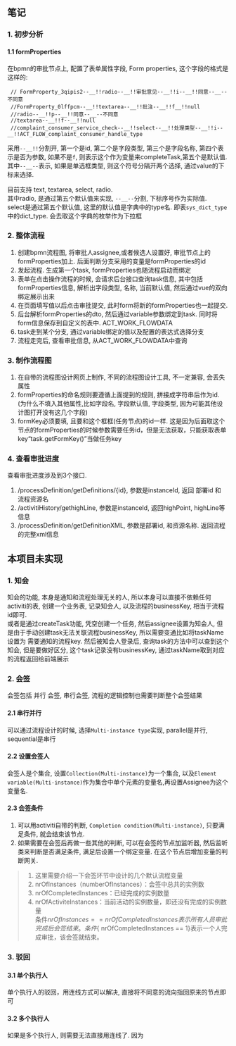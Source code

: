## 笔记
### 1. 初步分析

#### 1.1 formProperties
在bpmn的审批节点上, 配置了表单属性字段, Form properties, 这个字段的格式是这样的:
```
 // FormProperty_3qipis2--__!!radio--__!!审批意见--__!!i--__!!同意--__--不同意
 //FormProperty_0lffpcm--__!!textarea--__!!批注--__!!f__!!null
 //radio--__!!p--__!!同意--__--不同意
 //textarea--__!!f--__!!null
 //complaint_consumer_service_check--__!!select--__!!处理类型--__!!i--__!!ACT_FLOW_complaint_consumer_handle_type
```
采用`--__!!`分割开, 第一个是id, 第二个是字段类型, 第三个是字段名称, 第四个表示是否为参数, 如果不是`f`,
则表示这个作为变量来completeTask,第五个是默认值. 其中`--__--`表示, 如果是单选框类型, 则这个符号分隔开两个选择,
通过value的下标来选择.

目前支持 text, textarea, select, radio.   
其中radio, 是通过第五个默认值来实现, `--__--`分割, 下标序号作为实际值.  
select是通过第五个默认值, 这里的默认值是字典中的type名. 即表`sys_dict_type`中的dict_type. 会去取这个字典的枚举作为下拉框


### 2. 整体流程
1. 创建bpmn流程图, 将审批人assignee,或者候选人设置好, 审批节点上的formProperties加上. 后面判断分支采用的变量是formProperties的id
2. 发起流程. 生成第一个task, formProperties也随流程启动而绑定
3. 表单在点击操作流程的时候, 会请求后台接口查询task信息, 其中包括formProperties信息, 解析出字段类型, 名称,
当前默认值, 然后通过vue的双向绑定展示出来
4. 在页面填写值以后点击审批提交, 此时form将新的formProperties也一起提交.
5. 后台解析formProperties的dto, 然后通过variable参数绑定到task. 同时将form信息保存到自定义的表中. ACT_WORK_FLOWDATA
6. task走到某个分支, 通过variable绑定的值以及配置的表达式选择分支
7. 流程走完后, 查看审批信息, 从ACT_WORK_FLOWDATA中查询

### 3. 制作流程图
1. 在自带的流程图设计网页上制作, 不同的流程图设计工具, 不一定兼容, 会丢失属性
2. formProperties的命名规则要遵循上面提到的规则, 拼接成字符串后作为id. (为什么不填入其他属性,比如字段名, 字段默认值, 字段类型, 因为可能其他设计图打开没有这几个字段)
3. formKey必须要填, 且要和这个框框(任务节点)的id一样. 这是因为后面取这个节点的formProperties的时候参数需要任务id，但是无法获取，只能获取表单key“task.getFormKey()”当做任务key

### 4. 查看审批进度
查看审批进度涉及到3个接口.
1. /processDefinition/getDefinitions/{id}, 参数是instanceId, 返回 部署id 和 流程资源名
2. /activitiHistory/gethighLine, 参数是instanceId, 返回highPoint, highLine等信息
3. /processDefinition/getDefinitionXML, 参数是部署id, 和资源名称. 返回流程的完整xml信息

## 本项目未实现
### 1. 知会
知会的功能, 本身是通知和流程处理无关的人, 所以本身可以直接不依赖任何activiti的表, 创建一个业务表, 记录知会人, 以及流程的businessKey, 相当于流程id即可.  
或者是通过createTask功能, 凭空创建一个任务, 然后assignee设置为知会人, 但是由于手动创建task无法关联流程businessKey, 所以需要变通比如将taskName设置为
需要通知的流程key. 然后被知会人登录后, 查询task的方法中可以查到这个知会, 但是要做好区分, 这个task记录没有businessKey, 通过taskName取到对应的流程返回给前端展示

### 2. 会签
会签包括 并行 会签, 串行会签, 流程的逻辑控制也需要判断整个会签结果
#### 2.1 串行并行
可以通过流程设计的时候, 选择`Multi-instance type`实现, parallel是并行, sequential是串行
#### 2.2 设置会签人
会签人是个集合, 设置`Collection(Multi-instance)`为一个集合, 以及`Element variable(Multi-instance)`作为集合中单个元素的变量名,再设置Assignee为这个变量名.
#### 2.3 会签条件
1. 可以用activiti自带的判断, `Completion condition(Multi-instance)`, 只要满足条件, 就会结束该节点. 
2. 如果需要在会签后再做一些其他的判断, 可以在会签的节点加监听器, 然后监听类来判断是否满足条件, 满足后设置一个绑定变量. 在这个节点后增加变量的判断网关.
> 1.    这里需要介绍一下会签环节中设计的几个默认流程变量
> 2.    nrOfInstances（numberOfInstances）：会签中总共的实例数
> 3.    nrOfCompletedInstances：已经完成的实例数量
> 4.    nrOfActiviteInstances：当前活动的实例数量，即还没有完成的实例数量  
> 条件${nrOfInstances == nrOfCompletedInstances}表示所有人员审批完成后会签结束。  
> 条件${ nrOfCompletedInstances == 1}表示一个人完成审批，该会签就结束。

### 3. 驳回
#### 3.1 单个执行人
单个执行人的驳回，用连线方式可以解决, 直接将不同意的流向指回原来的节点即可
#### 3.2 多个执行人 
如果是多个执行人, 则需要无法直接用连线了. 因为